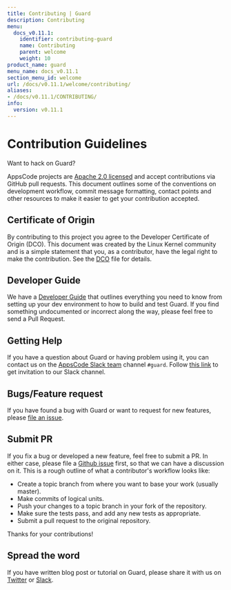 ```yaml
---
title: Contributing | Guard
description: Contributing
menu:
  docs_v0.11.1:
    identifier: contributing-guard
    name: Contributing
    parent: welcome
    weight: 10
product_name: guard
menu_name: docs_v0.11.1
section_menu_id: welcome
url: /docs/v0.11.1/welcome/contributing/
aliases:
- /docs/v0.11.1/CONTRIBUTING/
info:
  version: v0.11.1
---
```


# Contribution Guidelines
Want to hack on Guard?

AppsCode projects are [Apache 2.0 licensed](https://go.kubeguard.dev/guard/blob/master/LICENSE) and accept contributions via
GitHub pull requests.  This document outlines some of the conventions on
development workflow, commit message formatting, contact points and other
resources to make it easier to get your contribution accepted.

## Certificate of Origin

By contributing to this project you agree to the Developer Certificate of
Origin (DCO). This document was created by the Linux Kernel community and is a
simple statement that you, as a contributor, have the legal right to make the
contribution. See the [DCO](https://go.kubeguard.dev/guard/blob/master/DCO) file for details.

## Developer Guide

We have a [Developer Guide](/docs/v0.11.1/setup/developer-guide/overview) that outlines everything you need to know from setting up your
dev environment to how to build and test Guard. If you find something undocumented or incorrect along the way,
please feel free to send a Pull Request.

## Getting Help

If you have a question about Guard or having problem using it, you can contact us on the [AppsCode Slack team](https://appscode.slack.com/messages/C8M8HANQ0/details/) channel `#guard`. Follow [this link](https://slack.appscode.com) to get invitation to our Slack channel.

## Bugs/Feature request

If you have found a bug with Guard or want to request for new features, please [file an issue](https://go.kubeguard.dev/guard/issues/new).

## Submit PR

If you fix a bug or developed a new feature, feel free to submit a PR. In either case, please file a [Github issue](https://go.kubeguard.dev/guard/issues/new) first, so that we can have a discussion on it. This is a rough outline of what a contributor's workflow looks like:

- Create a topic branch from where you want to base your work (usually master).
- Make commits of logical units.
- Push your changes to a topic branch in your fork of the repository.
- Make sure the tests pass, and add any new tests as appropriate.
- Submit a pull request to the original repository.

Thanks for your contributions!

## Spread the word

If you have written blog post or tutorial on Guard, please share it with us on [Twitter](https://twitter.com/AppsCodeHQ) or [Slack](https://slack.appscode.com).
